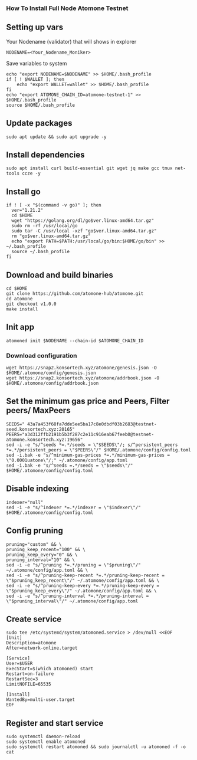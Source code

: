 ### How To Install Full Node Atomone Testnet

## Setting up vars
Your Nodename (validator) that will shows in explorer
```
NODENAME=<Your_Nodename_Moniker>
```

Save variables to system
```
echo "export NODENAME=$NODENAME" >> $HOME/.bash_profile
if [ ! $WALLET ]; then
	echo "export WALLET=wallet" >> $HOME/.bash_profile
fi
echo "export ATOMONE_CHAIN_ID=atomone-testnet-1" >> $HOME/.bash_profile
source $HOME/.bash_profile
```

## Update packages
```
sudo apt update && sudo apt upgrade -y
```

## Install dependencies
```
sudo apt install curl build-essential git wget jq make gcc tmux net-tools ccze -y
```

## Install go
```
if ! [ -x "$(command -v go)" ]; then
  ver="1.21.2"
  cd $HOME
  wget "https://golang.org/dl/go$ver.linux-amd64.tar.gz"
  sudo rm -rf /usr/local/go
  sudo tar -C /usr/local -xzf "go$ver.linux-amd64.tar.gz"
  rm "go$ver.linux-amd64.tar.gz"
  echo "export PATH=$PATH:/usr/local/go/bin:$HOME/go/bin" >> ~/.bash_profile
  source ~/.bash_profile
fi
```

## Download and build binaries
```
cd $HOME
git clone https://github.com/atomone-hub/atomone.git
cd atomone
git checkout v1.0.0
make install
```

## Init app
```
atomoned init $NODENAME --chain-id $ATOMONE_CHAIN_ID
```

### Download configuration
```
wget https://snap2.konsortech.xyz/atomone/genesis.json -O $HOME/.atomone/config/genesis.json
wget https://snap2.konsortech.xyz/atomone/addrbook.json -O $HOME/.atomone/config/addrbook.json
```

## Set the minimum gas price and Peers, Filter peers/ MaxPeers
```
SEEDS=" 43a7a453f68fa7dde5ee5ba17c8e0dbdf03b2683@testnet-seed.konsortech.xyz:20165"
PEERS="a3d312ffb2191b5b3f287c2e11c916eab67feeb0@testnet-atomone.konsortech.xyz:19656"
sed -i -e "s/^seeds *=.*/seeds = \"$SEEDS\"/; s/^persistent_peers *=.*/persistent_peers = \"$PEERS\"/" $HOME/.atomone/config/config.toml
sed -i.bak -e "s/^minimum-gas-prices *=.*/minimum-gas-prices = \"0.0001uatone\"/;" ~/.atomone/config/app.toml
sed -i.bak -e "s/^seeds =.*/seeds = \"$seeds\"/" $HOME/.atomone/config/config.toml
```

## Disable indexing
```
indexer="null"
sed -i -e "s/^indexer *=.*/indexer = \"$indexer\"/" $HOME/.atomone/config/config.toml
```

## Config pruning
```
pruning="custom" && \
pruning_keep_recent="100" && \
pruning_keep_every="0" && \
pruning_interval="10" && \
sed -i -e "s/^pruning *=.*/pruning = \"$pruning\"/" ~/.atomone/config/app.toml && \
sed -i -e "s/^pruning-keep-recent *=.*/pruning-keep-recent = \"$pruning_keep_recent\"/" ~/.atomone/config/app.toml && \
sed -i -e "s/^pruning-keep-every *=.*/pruning-keep-every = \"$pruning_keep_every\"/" ~/.atomone/config/app.toml && \
sed -i -e "s/^pruning-interval *=.*/pruning-interval = \"$pruning_interval\"/" ~/.atomone/config/app.toml
```

## Create service
```
sudo tee /etc/systemd/system/atomoned.service > /dev/null <<EOF
[Unit]
Description=atomone
After=network-online.target

[Service]
User=$USER
ExecStart=$(which atomoned) start
Restart=on-failure
RestartSec=3
LimitNOFILE=65535

[Install]
WantedBy=multi-user.target
EOF
```

## Register and start service
```
sudo systemctl daemon-reload
sudo systemctl enable atomoned
sudo systemctl restart atomoned && sudo journalctl -u atomoned -f -o cat
```
